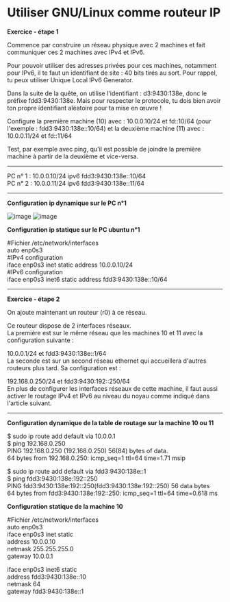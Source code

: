 # Utiliser GNU/Linux comme routeur IP

**Exercice - étape 1**   

Commence par construire un réseau physique avec 2 machines et fait communiquer ces 2 machines avec IPv4 et IPv6.

Pour pouvoir utiliser des adresses privées pour ces machines, notamment pour IPv6, il te faut un identifiant de site : 40 bits tirés au sort.
Pour rappel, tu peux utiliser Unique Local IPv6 Generator.

Dans la suite de la quête, on utilise l'identifiant : d3:9430:138e, donc le préfixe fdd3:9430:138e.
Mais pour respecter le protocole, tu dois bien avoir ton propre identifiant aléatoire pour ta mise en œuvre !

Configure la première machine (10) avec : 10.0.0.10/24 et fd<ton id de site>::10/64 (pour l'exemple : fdd3:9430:138e::10/64) et la deuxième machine (11) avec : 10.0.0.11/24 et fd<ton id de site>::11/64

Test, par exemple avec ping, qu'il est possible de joindre la première machine à partir de la deuxième et vice-versa.

____

PC n° 1 : 10.0.0.10/24    ipv6 fdd3:9430:138e::10/64   
PC n° 2 : 10.0.0.11/24    ipv6 fdd3:9430:138e::11/64      

______
**Configuration ip dynamique sur le PC n°1**   

![image](https://github.com/techerbeatrice/Utiliser_GNU_Linux_comme_routeur_IP/assets/138071140/2a4473ab-1a0b-4bfa-8d51-9188b6b3e03f)
![image](https://github.com/techerbeatrice/Utiliser_GNU_Linux_comme_routeur_IP/assets/138071140/c2b89aa1-857c-4280-99d0-fe9d712acadf)

**Configuration ip statique sur le PC ubuntu n°1**    

#Fichier /etc/network/interfaces  
auto enp0s3    
#IPv4 configuration   
iface enp0s3 inet static address 10.0.0.10/24     
#IPv6 configuration   
iface enp0s3 inet6 static address fdd3:9430:138e::10/64     

______

**Exercice - étape 2**   

On ajoute maintenant un routeur (r0) à ce réseau.   

Ce routeur dispose de 2 interfaces réseaux.   
La première est sur le même réseau que les machines 10 et 11 avec la configuration suivante :   

10.0.0.1/24 et fdd3:9430:138e::1/64   
La seconde est sur un second réseau ethernet qui accueillera d'autres routeurs plus tard. Sa configuration est :   

192.168.0.250/24 et fdd3:9430:192::250/64   
En plus de configurer les interfaces réseaux de cette machine, il faut aussi activer le routage IPv4 et IPv6 au niveau du noyau comme indiqué dans l'article suivant.    

____

**Configuration dynamique de la table de routage sur la machine 10 ou 11**    

$ sudo ip route add default via 10.0.0.1   
$ ping 192.168.0.250     
PING 192.168.0.250 (192.168.0.250) 56(84) bytes of data.   
64 bytes from 192.168.0.250: icmp_seq=1 ttl=64 time=1.71 msip    

$ sudo ip route add default via fdd3:9430:138e::1   
$ ping fdd3:9430:138e:192::250   
PING fdd3:9430:138e:192::250(fdd3:9430:138e:192::250) 56 data bytes   
64 bytes from fdd3:9430:138e:192::250: icmp_seq=1 ttl=64 time=0.618 ms   


**Configuration statique de la machine 10**  

#Fichier /etc/network/interfaces   
auto enp0s3   
iface enp0s3 inet static   
	address 10.0.0.10   
	netmask 255.255.255.0   
	gateway 10.0.0.1   

iface enp0s3 inet6 static   
	address fdd3:9430:138e::10   
	netmask 64   
	gateway fdd3:9430:138e::1    
